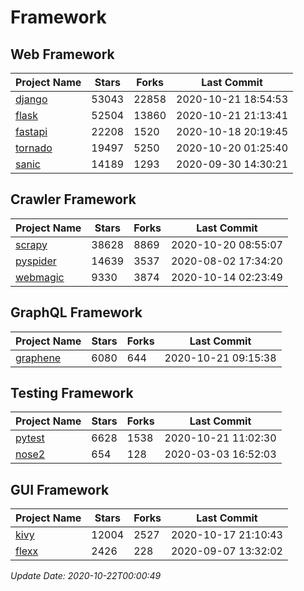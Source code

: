 # Framework

## Web Framework
| Project Name | Stars | Forks | Last Commit |
| ------------ | ----- | ----- | ----------- |
| [django](https://github.com/django/django) | 53043 | 22858 | 2020-10-21 18:54:53 |
| [flask](https://github.com/pallets/flask) | 52504 | 13860 | 2020-10-21 21:13:41 |
| [fastapi](https://github.com/tiangolo/fastapi) | 22208 | 1520 | 2020-10-18 20:19:45 |
| [tornado](https://github.com/tornadoweb/tornado) | 19497 | 5250 | 2020-10-20 01:25:40 |
| [sanic](https://github.com/huge-success/sanic) | 14189 | 1293 | 2020-09-30 14:30:21 |

## Crawler Framework
| Project Name | Stars | Forks | Last Commit |
| ------------ | ----- | ----- | ----------- |
| [scrapy](https://github.com/scrapy/scrapy) | 38628 | 8869 | 2020-10-20 08:55:07 |
| [pyspider](https://github.com/binux/pyspider) | 14639 | 3537 | 2020-08-02 17:34:20 |
| [webmagic](https://github.com/code4craft/webmagic) | 9330 | 3874 | 2020-10-14 02:23:49 |

## GraphQL Framework
| Project Name | Stars | Forks | Last Commit |
| ------------ | ----- | ----- | ----------- |
| [graphene](https://github.com/graphql-python/graphene) | 6080 | 644 | 2020-10-21 09:15:38 |

## Testing Framework
| Project Name | Stars | Forks | Last Commit |
| ------------ | ----- | ----- | ----------- |
| [pytest](https://github.com/pytest-dev/pytest) | 6628 | 1538 | 2020-10-21 11:02:30 |
| [nose2](https://github.com/nose-devs/nose2) | 654 | 128 | 2020-03-03 16:52:03 |

## GUI Framework
| Project Name | Stars | Forks | Last Commit |
| ------------ | ----- | ----- | ----------- |
| [kivy](https://github.com/kivy/kivy) | 12004 | 2527 | 2020-10-17 21:10:43 |
| [flexx](https://github.com/flexxui/flexx) | 2426 | 228 | 2020-09-07 13:32:02 |

*Update Date: 2020-10-22T00:00:49*